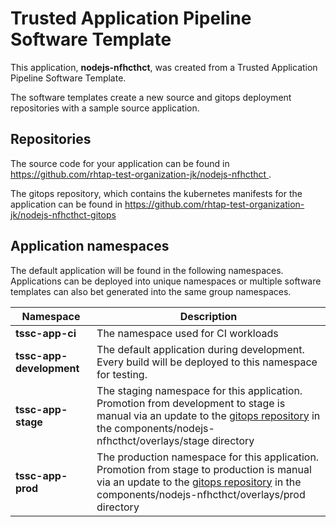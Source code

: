 # Trusted Application Pipeline Software Template

This application, **nodejs-nfhcthct**, was created from a Trusted Application Pipeline Software Template.

The software templates create a new source and gitops deployment repositories with a sample source application. 

## Repositories

The source code for your application can be found in [https://github.com/rhtap-test-organization-jk/nodejs-nfhcthct ](https://github.com/rhtap-test-organization-jk/nodejs-nfhcthct ).
 
The gitops repository, which contains the kubernetes manifests for the application can be found in 
[https://github.com/rhtap-test-organization-jk/nodejs-nfhcthct-gitops ](https://github.com/rhtap-test-organization-jk/nodejs-nfhcthct-gitops ) 

## Application namespaces 

The default application will be found in the following namespaces. Applications can be deployed into unique namespaces or multiple software templates can also bet generated into the same group namespaces.  

|  Namespace   |  Description   |  
| -------- | -------- |
| **tssc-app-ci** | The namespace used for CI workloads |
| **tssc-app-development** | The default application during development. Every build will be deployed to this namespace for testing. |
| **tssc-app-stage** | The staging namespace for this application. Promotion from development to stage is manual via an update to the [gitops repository](https://github.com/rhtap-test-organization-jk/nodejs-nfhcthct-gitops ) in the components/nodejs-nfhcthct/overlays/stage directory |
| **tssc-app-prod** | The production namespace for this application. Promotion from stage to production is manual via an update to the [gitops repository](https://github.com/rhtap-test-organization-jk/nodejs-nfhcthct-gitops ) in the components/nodejs-nfhcthct/overlays/prod directory |